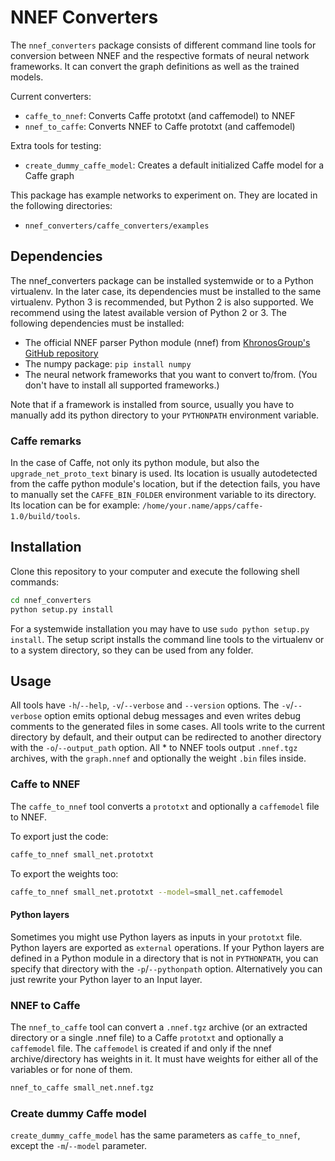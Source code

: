 # NNEF Converters

The `nnef_converters` package consists of different command line tools for conversion between NNEF and the respective 
formats of neural network frameworks. It can convert the graph definitions as well as the trained models.

Current converters:
- `caffe_to_nnef`: Converts Caffe prototxt (and caffemodel) to NNEF
- `nnef_to_caffe`: Converts NNEF to Caffe prototxt (and caffemodel)

Extra tools for testing:
- `create_dummy_caffe_model`: Creates a default initialized Caffe model for a Caffe graph

This package has example networks to experiment on.
They are located in the following directories:
- `nnef_converters/caffe_converters/examples`

## Dependencies
The nnef_converters package can be installed systemwide or to a Python virtualenv.
In the later case, its dependencies must be installed to the same virtualenv.
Python 3 is recommended, but Python 2 is also supported.
We recommend using the latest available version of Python 2 or 3.
The following dependencies must be installed:

- The official NNEF parser Python module (nnef) from
  [KhronosGroup's GitHub repository](https://github.com/KhronosGroup/NNEF-Tools/tree/master/parser/cpp)
- The numpy package: `pip install numpy`
- The neural network frameworks that you want to convert to/from. (You don't have to install all supported frameworks.)

Note that if a framework is installed from source, 
usually you have to manually add its python directory to your `PYTHONPATH` environment variable.

### Caffe remarks
In the case of Caffe, not only its python module, but also the `upgrade_net_proto_text` binary is used.
Its location is usually autodetected from the caffe python module's location, but if the detection fails, 
you have to manually set the `CAFFE_BIN_FOLDER` environment variable to its directory.
Its location can be for example: `/home/your.name/apps/caffe-1.0/build/tools`.

## Installation
Clone this repository to your computer and execute the following shell commands:
```sh
cd nnef_converters
python setup.py install
```

For a systemwide installation you may have to use `sudo python setup.py install`.
The setup script installs the command line tools to the virtualenv or to a system directory, 
so they can be used from any folder.

## Usage
All tools have `-h`/`--help`, `-v`/`--verbose` and `--version` options.
The `-v`/`--verbose` option emits optional debug messages 
and even writes debug comments to the generated files in some cases. 
All tools write to the current directory by default,
and their output can be redirected to another directory with the `-o`/`--output_path` option.
All * to NNEF tools output `.nnef.tgz` archives, with the `graph.nnef` and optionally the weight `.bin` files inside.

### Caffe to NNEF

The `caffe_to_nnef` tool converts a `prototxt` and optionally a `caffemodel` file to NNEF.

To export just the code:
```sh
caffe_to_nnef small_net.prototxt
```
To export the weights too:
```sh
caffe_to_nnef small_net.prototxt --model=small_net.caffemodel
```

#### Python layers
Sometimes you might use Python layers as inputs in your `prototxt` file.  
Python layers are exported as `external` operations.
If your Python layers are defined in a Python module in a directory that is not in `PYTHONPATH`,
you can specify that directory with the `-p`/`--pythonpath` option.
Alternatively you can just rewrite your Python layer to an Input layer.

### NNEF to Caffe

The `nnef_to_caffe` tool can convert a `.nnef.tgz` archive (or an extracted directory or a single .nnef file)
to a Caffe `prototxt` and optionally a `caffemodel` file.
The `caffemodel` is created if and only if the nnef archive/directory has weights in it. 
It must have weights for either all of the variables or for none of them.

```sh
nnef_to_caffe small_net.nnef.tgz
```

### Create dummy Caffe model

`create_dummy_caffe_model` has the same parameters as `caffe_to_nnef`, except the `-m`/`--model` parameter.


